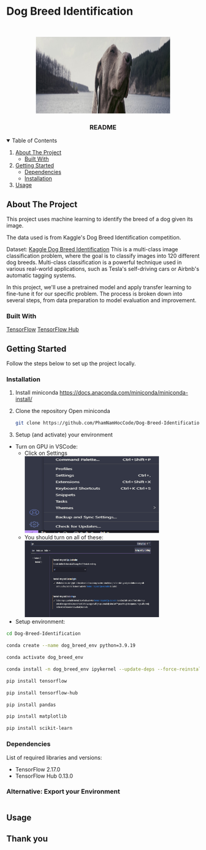 # Dog Breed Identification
<!-- PROJECT LOGO -->
<br />
<p align="center">
  <a href="https://github.com/PhamNamHocCode/Dog-Breed-Identification">
    <img src="images/header.png" alt="Logo" width="350" height="200">
  </a>
  <h3 align="center">README</h3>
</p>



<!-- TABLE OF CONTENTS -->
<details open="open">
  <summary>Table of Contents</summary>
  <ol>
    <li>
      <a href="#about-the-project">About The Project</a>
      <ul>
        <li><a href="#built-with">Built With</a></li>
      </ul>
    </li>
    <li>
      <a href="#getting-started">Getting Started</a>
      <ul>
        <li><a href="#dependencies">Dependencies</a></li>
        <li><a href="#installation">Installation</a></li>
      </ul>
    </li>
    <li><a href="#usage">Usage</a></li>
  </ol>
</details>



<!-- ABOUT THE PROJECT -->
## About The Project

This project uses machine learning to identify the breed of a dog given its image.

The data used is from Kaggle's Dog Breed Identification competition.

Dataset: [Kaggle Dog Breed Identification](https://www.kaggle.com/c/dog-breed-identification/data)
This is a multi-class image classification problem, where the goal is to classify images into 120 different dog breeds. Multi-class classification is a powerful technique used in various real-world applications, such as Tesla's self-driving cars or Airbnb's automatic tagging systems.

In this project, we'll use a pretrained model and apply transfer learning to fine-tune it for our specific problem. The process is broken down into several steps, from data preparation to model evaluation and improvement.

### Built With
[TensorFlow](https://www.tensorflow.org/)
[TensorFlow Hub](https://www.tensorflow.org/hub)
<!-- GETTING STARTED -->
## Getting Started

Follow the steps below to set up the project locally.

### Installation

1. Install miniconda
  https://docs.anaconda.com/miniconda/miniconda-install/

2. Clone the repository
  Open miniconda
   ```sh
   git clone https://github.com/PhamNamHocCode/Dog-Breed-Identification.git
   ```
3. Setup (and activate) your environment
  - Turn on GPU in VSCode:
    - Click on Settings
      <img src="images/setting-vscode-1.png" alt="Logo" width="350" height="200">
    - You should turn on all of these:
      <img src="images/setting-vscode-2.png" alt="Logo" width="350" height="200">
  - Setup environment:
  ```sh
  cd Dog-Breed-Identification
  ```
  ```sh
  conda create --name dog_breed_env python=3.9.19
  ```
  ```sh
  conda activate dog_breed_env
  ```
  ```sh
  conda install -n dog_breed_env ipykernel --update-deps --force-reinstall
  ```
  ```sh
  pip install tensorflow
  ```
  ```sh
  pip install tensorflow-hub
  ```
  ```sh
  pip install pandas
  ```
  ```sh
  pip install matplotlib
  ```
  ```sh
  pip install scikit-learn
  ```

### Dependencies

List of required libraries and versions:
* TensorFlow 2.17.0
* TensorFlow Hub 0.13.0
### Alternative: Export your Environment

  ```sh
  
  ```


<!-- USAGE EXAMPLES -->
## Usage

## Thank you

